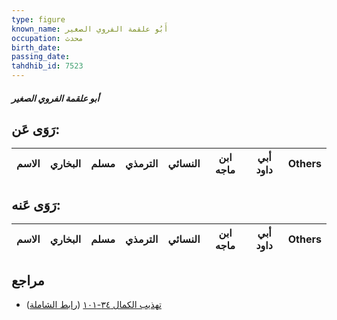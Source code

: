 ```yaml
---
type: figure
known_name: أَبُو علقمة الفروي الصغير
occupation: محدث
birth_date:
passing_date:
tahdhib_id: 7523
---
```

##### أبو علقمة الفروي الصغير

## رَوَى عَن:
| الاسم | البخاري | مسلم | الترمذي | النسائي | ابن ماجه | أبي داود | Others |
| ----- | ------- | ---- | ------- | ------- | -------- | -------- | ------ |
## رَوَى عَنه:
| الاسم | البخاري | مسلم | الترمذي | النسائي | ابن ماجه | أبي داود | Others |
| ----- | ------- | ---- | ------- | ------- | -------- | -------- | ------ |
## مراجع
- [تهذيب الكمال ٣٤-١٠١](obsidian://open?vault=Tahdhib-al-Kamal&file=Figures/٧٥٢٣-أبو%20علقمة%20الفروي%20الصغير) ([رابط الشاملة](https://shamela.ws/book/3722/18218))